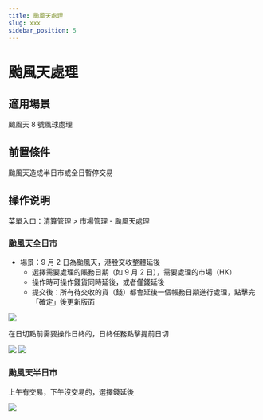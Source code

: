 ```yaml
---
title: 颱風天處理
slug: xxx
sidebar_position: 5
---
```



# 颱風天處理

## 適用場景

颱風天 8 號風球處理

## 前置條件

颱風天造成半日市或全日暫停交易

## 操作说明

菜單入口：清算管理 &gt; 市場管理 - 颱風天處理

### 颱風天全日市

- 場景：9 月 2 日為颱風天，港股交收整體延後
    - 選擇需要處理的賬務日期（如 9 月 2 日），需要處理的市場（HK）
    - 操作時可操作錢貨同時延後，或者僅錢延後
    - 提交後：所有待交收的貨（錢）都會延後一個帳務日期進行處理，點擊完「確定」後更新版面

<img src="/assets/Udy3bfTx2o7q79x95k9c7WYhnod.png"/>

在日切點前需要操作日終的，日終任務點擊提前日切

<img src="/assets/TzH8b9QVQo3j5TxTK1Pcw0Eynid.png"/>

<img src="/assets/B7EVbqu8uoKLrOxi2QAc6wDNnMc.png"/>

### 颱風天半日市

上午有交易，下午沒交易的，選擇錢延後

<img src="/assets/WMdkbUqggoAKzexBPxHcVO6FnCg.png"/>

